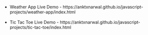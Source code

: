 <ul>
  <li>Weather App Live Demo - https://anktxnarwal.github.io/javascript-projects/weather-app/index.html</li>
  <br>
  <li>Tic Tac Toe Live Demo - https://anktxnarwal.github.io/javascript-projects/tic-tac-toe/index.html</li>
</ul>
